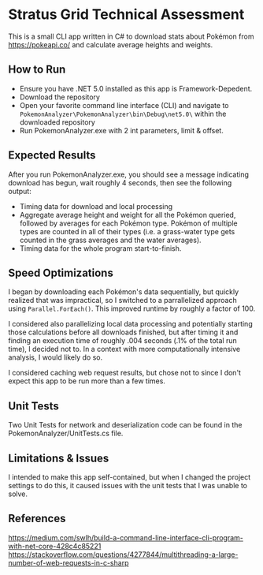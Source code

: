 # Stratus Grid Technical Assessment
This is a small CLI app written in C# to download stats about Pokémon from https://pokeapi.co/ and calculate average heights and weights.

## How to Run
- Ensure you have .NET 5.0 installed as this app is Framework-Depedent.
- Download the repository
- Open your favorite command line interface (CLI) and navigate to `PokemonAnalyzer\PokemonAnalyzer\bin\Debug\net5.0\` within the downloaded repository
- Run PokemonAnalyzer.exe with 2 int parameters, limit & offset.

## Expected Results
After you run PokemonAnalyzer.exe, you should see a message indicating download has begun, wait roughly 4 seconds, then see the following output:
- Timing data for download and local processing
- Aggregate average height and weight for all the Pokémon queried, followed by averages for each Pokémon type. Pokémon of multiple types are counted in all of their types (i.e. a grass-water type gets counted in the grass averages and the water averages).
- Timing data for the whole program start-to-finish.


## Speed Optimizations
I began by downloading each Pokémon's data sequentially, but quickly realized that was impractical, so I switched to a parrallelized approach using `Parallel.ForEach()`. This improved runtime by roughly a factor of 100. 

I considered also parallelizing local data processing and potentially starting those calculations before all downloads finished, but after timing it and finding an execution time of roughly .004 seconds (.1% of the total run time), I decided not to. In a context with more computationally intensive analysis, I would likely do so.

I considered caching web request results, but chose not to since I don't expect this app to be run more than a few times.

## Unit Tests
Two Unit Tests for network and deserialization code can be found in the PokemonAnalyzer/UnitTests.cs file.

## Limitations & Issues
I intended to make this app self-contained, but when I changed the project settings to do this, it caused issues with the unit tests that I was unable to solve.

## References
https://medium.com/swlh/build-a-command-line-interface-cli-program-with-net-core-428c4c85221
https://stackoverflow.com/questions/4277844/multithreading-a-large-number-of-web-requests-in-c-sharp
